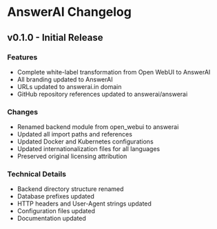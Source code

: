 # AnswerAI Changelog

## v0.1.0 - Initial Release

### Features
- Complete white-label transformation from Open WebUI to AnswerAI
- All branding updated to AnswerAI
- URLs updated to answerai.in domain
- GitHub repository references updated to answerai/answerai

### Changes
- Renamed backend module from open_webui to answerai
- Updated all import paths and references
- Updated Docker and Kubernetes configurations
- Updated internationalization files for all languages
- Preserved original licensing attribution

### Technical Details
- Backend directory structure renamed
- Database prefixes updated
- HTTP headers and User-Agent strings updated
- Configuration files updated
- Documentation updated